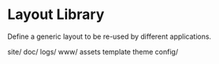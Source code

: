 Layout Library
==============

Define a generic layout to be re-used by different applications.

site/
	  doc/
	  logs/
      www/
      	  assets
      	  template
      	  theme
      config/  